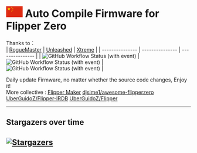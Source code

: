 # <img src="https://raw.githubusercontent.com/hampusborgos/country-flags/ba2cf4101bf029d2ada26da2f95121de74581a4d/svg/cn.svg" height="30" width="45"> Auto Compile Firmware for Flipper Zero 

Thanks to：<br>
| [RogueMaster](https://github.com/RogueMaster/flipperzero-firmware-wPlugins)  | [Unleashed](https://github.com/DarkFlippers/unleashed-firmware) | [Xtreme](https://github.com/ClaraCrazy/Flipper-Xtreme) |
| --------------- | --------------- | --------------- |
| ![GitHub Workflow Status (with event)](https://img.shields.io/github/actions/workflow/status/cokyrain/FlipperZeroFirmware/RogueMaster.yml)  | ![GitHub Workflow Status (with event)](https://img.shields.io/github/actions/workflow/status/cokyrain/FlipperZeroFirmware/Unleashed.yml)  | ![GitHub Workflow Status (with event)](https://img.shields.io/github/actions/workflow/status/cokyrain/FlipperZeroFirmware/Xtreme.yml)  |

Daily update Firmware, no matter whether the source code changes, Enjoy it!   
More collective : [Flipper Maker](https://flippermaker.github.io/) [djsime1/awesome-flipperzero](https://github.com/djsime1/awesome-flipperzero) [UberGuidoZ/Flipper-IRDB](https://github.com/UberGuidoZ/Flipper-IRDB) [UberGuidoZ/Flipper](https://github.com/UberGuidoZ/Flipper)


----
## Stargazers over time
[![Stargazers](https://starchart.cc/cokyrain/FlipperZeroFirmware.svg)](https://starchart.cc/cokyrain/FlipperZeroFirmware)
----


